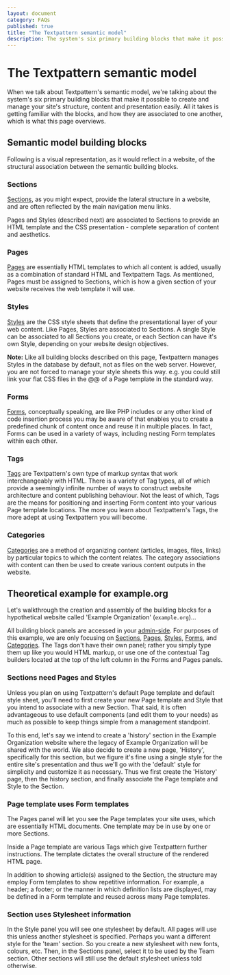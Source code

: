 ```yaml
---
layout: document
category: FAQs
published: true
title: "The Textpattern semantic model"
description: The system's six primary building blocks that make it possible to create and manage your site's structure, content and presentation.
---
```


# The Textpattern semantic model

When we talk about Textpattern's semantic model, we're talking about the system's six primary building blocks that make it possible to create and manage your site's structure, content and presentation easily. All it takes is getting familiar with the blocks, and how they are associated to one another, which is what this page overviews.

## Semantic model building blocks

Following is a visual representation, as it would reflect in a website, of the structural association between the semantic building blocks.

### Sections

[Sections](/administration/sections-panel), as you might expect, provide the lateral structure in a website, and are often reflected by the main navigation menu links.

Pages and Styles (described next) are associated to Sections to provide an HTML template and the CSS presentation - complete separation of content and aesthetics.

### Pages

[Pages](/administration/pages-panel) are essentially HTML templates to which all content is added, usually as a combination of standard HTML and Textpattern Tags. As mentioned, Pages must be assigned to Sections, which is how a given section of your website receives the web template it will use.

### Styles

[Styles](/administration/styles-panel) are the CSS style sheets that define the presentational layer of your web content. Like Pages, Styles are associated to Sections. A single Style can be associated to all Sections you create, or each Section can have it's own Style, depending on your website design objectives.

**Note:** Like all building blocks described on this page, Textpattern manages Styles in the database by default, not as files on the web server. However, you are not forced to manage your style sheets this way. e.g. you could still link your flat CSS files in the @<head>@ of a Page template in the standard way.

### Forms

[Forms](/administration/pages-panel), conceptually speaking, are like PHP includes or any other kind of code insertion process you may be aware of that enables you to create a predefined chunk of content once and reuse it in multiple places. In fact, Forms can be used in a variety of ways, including nesting Form templates within each other.

### Tags

[Tags](/tags/) are Textpattern's own type of markup syntax that work interchangeably with HTML. There is a variety of Tag types, all of which provide a seemingly infinite number of ways to construct website architecture and content publishing behaviour. Not the least of which, Tags are the means for positioning and inserting Form content into your various Page template locations. The more you learn about Textpattern's Tags, the more adept at using Textpattern you will become.

### Categories

[Categories](/administration/categories-panel) are a method of organizing content (articles, images, files, links) by particular topics to which the content relates. The category associations with content can then be used to create various content outputs in the website.

## Theoretical example for example.org

Let's walkthrough the creation and assembly of the building blocks for a hypothetical website called 'Example Organization' (`example.org`)…

All building block panels are accessed in your [admin-side](/administration/). For purposes of this example, we are only focusing on [Sections](/administration/sections-panel), [Pages](/administration/pages-panel), [Styles](/administration/styles-panel), [Forms](/administration/pages-panel), and [Categories](/administration/categories-panel). The Tags don't have their own panel; rather you simply type them up like you would HTML markup, or use one of the contextual Tag builders located at the top of the left column in the Forms and Pages panels.

### Sections need Pages and Styles

Unless you plan on using Textpattern's default Page template and default style sheet, you'll need to first create your new Page template and Style that you intend to associate with a new Section. That said, it is often advantageous to use default components (and edit them to your needs) as much as possible to keep things simple from a management standpoint.

To this end, let's say we intend to create a 'history' section in the Example Organization website where the legacy of Example Organization will be shared with the world. We also decide to create a new page, 'History', specifically for this section, but we figure it's fine using a single style for the entire site's presentation and thus we'll go with the 'default' style for simplicity and customize it as necessary. Thus we first create the 'History' page, then the history section, and finally associate the Page template and Style to the Section.

### Page template uses Form templates

The Pages panel will let you see the Page templates your site uses, which are essentially HTML documents. One template may be in use by one or more Sections.

Inside a Page template are various Tags which give Textpattern further instructions. The template dictates the overall structure of the rendered HTML page.

In addition to showing article(s) assigned to the Section, the structure may employ Form templates to show repetitive information. For example, a header; a footer; or the manner in which definition lists are displayed, may be defined in a Form template and reused across many Page templates.

### Section uses Stylesheet information

In the Style panel you will see one stylesheet by default. All pages will use this unless another stylesheet is specified. Perhaps you want a different style for the 'team' section. So you create a new stylesheet with new fonts, colours, etc. Then, in the Sections panel, select it to be used by the Team section. Other sections will still use the default stylesheet unless told otherwise.
